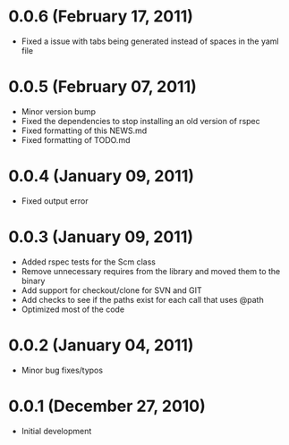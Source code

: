 # 0.0.6 (February 17, 2011)
- Fixed a issue with tabs being generated instead of spaces in the yaml file

# 0.0.5 (February 07, 2011)
- Minor version bump
- Fixed the dependencies to stop installing an old version of rspec
- Fixed formatting of this NEWS.md
- Fixed formatting of TODO.md

# 0.0.4 (January 09, 2011)
- Fixed output error

# 0.0.3 (January 09, 2011)
- Added rspec tests for the Scm class
- Remove unnecessary requires from the library and moved them to the binary
- Add support for checkout/clone for SVN and GIT
- Add checks to see if the paths exist for each call that uses @path
- Optimized most of the code
	
# 0.0.2 (January 04, 2011)
- Minor bug fixes/typos

# 0.0.1 (December 27, 2010)
- Initial development
	